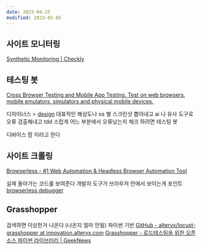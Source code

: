 ```yaml
---
date: 2023-04-25
modified: 2023-05-05
---
```


## 사이트 모니터링

[Synthetic Monitoring | Checkly](https://www.checklyhq.com/product/synthetic-monitoring/)

## 테스팅 봇

[Cross Browser Testing and Mobile App Testing. Test on web browsers, mobile emulators, simulators and physical mobile devices.](https://testingbot.com/)

디자이너스 > [design](../design/design)
대표적인 해상도나 os 별 스크린샷 뽑아내고 ai 나 유사 도구로 오류 검출해내고 tdd 스럽게 어느 부분에서 오류났는지 체크
하려면 테스팅 봇

디바이스 팜 이라고 한다

## 사이트 크롤링

[Browserless - #1 Web Automation & Headless Browser Automation Tool](https://www.browserless.io/)

실제 돌아가는 코드를 보여준다
개발자 도구가 브라우저 안에서 보이는게 포인트
[browserless debugger](https://chrome.browserless.io/)

## Grasshopper

검색하면 이상한거 나온다 (나온지 얼마 안됨)
파이썬 기반
[GitHub - alteryx/locust-grasshopper at innovation.alteryx.com](https://github.com/alteryx/locust-grasshopper?ref=innovation.alteryx.com)
[Grasshopper - 로드테스팅을 위한 오픈소스 파이썬 라이브러리 | GeekNews](https://news.hada.io/topic?id=9115&utm_source=slack&utm_medium=bot&utm_campaign=T0439Q8HNHG)
